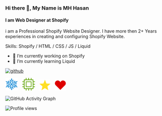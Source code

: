 ### Hi there 👋, My Name is MH Hasan
#### I am Web Designer at Shopify
i am a Professional Shopify Website Designer. I have more then 2+ Years experiences in creating and configuring Shopify Website. 

Skills: Shopify / HTML / CSS / JS / Liquid

- 🔭 I’m currently working on Shopify 
- 🌱 I’m currently learning Liquid 


[<img src='https://cdn.jsdelivr.net/npm/simple-icons@3.0.1/icons/github.svg' alt='github' height='40'>](https://github.com/mhhasanshopify)  

<a href='https://archiveprogram.github.com/'><img src='https://raw.githubusercontent.com/acervenky/animated-github-badges/master/assets/acbadge.gif' width='40' height='40'></a> <a href='https://docs.github.com/en/developers'><img src='https://raw.githubusercontent.com/acervenky/animated-github-badges/master/assets/devbadge.gif' width='40' height='40'></a> <a href='https://stars.github.com/'><img src='https://raw.githubusercontent.com/acervenky/animated-github-badges/master/assets/starbadge.gif' width='35' height='35'></a> <a href='https://docs.github.com/en/github/supporting-the-open-source-community-with-github-sponsors'><img src='https://raw.githubusercontent.com/acervenky/animated-github-badges/master/assets/sponsorbadge.gif' width='35' height='35'></a> 

![GitHub Activity Graph](https://activity-graph.herokuapp.com/graph?username=mhhasanshopify)  

![Profile views](https://gpvc.arturio.dev/mhhasanshopify)  
